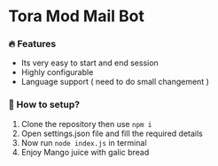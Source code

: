 # Tora Mod Mail Bot

### 🔥 Features
- Its very easy to start and end session
- Highly configurable 
- Language support ( need to do small changement )

### 🤔 How to setup?
1. Clone the repository then use `npm i`
2. Open settings.json file and fill the required details
3. Now run `node index.js` in terminal
4. Enjoy Mango juice with galic bread
